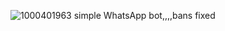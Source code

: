 ![1000401963](https://github.com/gidiowis/Giddy-Tennor-Tennor-al/assets/160538903/3933418b-f741-4105-8bb1-138123fb08e2)
simple WhatsApp bot,,,,bans fixed
